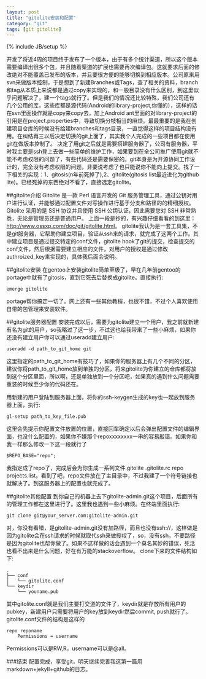 ```yaml
---
layout: post
title: "gitolite安装和配置"
category: "git"
tags: [git gitolite]
---
```

{% include JB/setup %}

开发了将近4周的项目终于发布了一个版本，由于有多个统计渠道，所以这个版本需要编译出很多个包，并且随着渠道的扩展也需要再次编译包。这就要求后面的修改绝对不能覆盖已发布的版本，并且要很方便的能够切换到相应版本。公司原来用svn来做版本控制，于是想到了新建Branches或Tags，查了相关的资料，branch和tag从本质上来说都是通过copy来实现的，和一般目录没有什么区别，到这里似乎问题解决了，建一个tags就行了。但是我们的情况还比较特殊，我们公司还有几个公用的库，这些库都是源代码(Android的library-project,你懂的），这样的话在svn里面操作就是copy来copy去，加上Android ant里面的对library-project的引用是在project.properties中，导致切换分枝相当的麻烦。最最重要的是我在创建项目仓库的时候没有给建branches和tags目录，一直觉得这样的项目结构没有用。在纠结再三以后决定切换的git上面了，其实我个人完成的一些项目都在使用git在做版本控制了。
决定了用git之后就是需要搭建服务器了，公司有服务器，平时我主要是ssh登上去做一些简单的维护工作，如果要到在全公司推广使用git就不能不考虑权限的问题了，有些代码还是需要保密的。git本身是为开源协同工作设计的，完全没有考虑权限的问题，非要说考虑了也只能说你不能向上提交。找了一下相关的实现：1、gitosis(n年前死掉了),2、gitolite(gitosis list最近进化为github lite)。已经死掉的东西绝对不看了，直接选定gitolite。

##gitolite介绍
Gitolite 是一款 Perl 语言开发的 Git 服务管理工具，通过公钥对用户进行认证，并能够通过配置文件对写操作进行基于分支和路径的的精细授权。Gitolite 采用的是 SSH 协议并且使用 SSH 公钥认证，因此需要您对 SSH 非常熟悉，无论是管理员还是普通用户。
上面一段是抄的，有兴趣仔细看看的到这里：<http://www.ossxp.com/doc/git/gitolite.html>。
gitolite我认为是一套工具集，不是git服务器，它帮助你建立项目，验证从ssh来的请求，就完成了这两个工作。其中建立项目是通过提交特定的conf文件，gitolite hook了git的提交，检查提交的conf文件，然后根据需要建立相应的文件，对用户的授权是通过修改authroized_key来实现的，具体我后面会说明。

##gitolite安装
在gentoo上安装gitolite简单至极了，早在几年前gentoo的portage中就有了gitosis，直到它死去后替换成gitolite。直接执行:
    
    emerge gitolite
    
portage帮你搞定一切了。网上还有一些其他教程，也很不错，不过个人喜欢使用自带的包管理来安装软件。

##gitolite服务器配置
安装完成以后，需要为gitolite建立一个用户，我之前就新建有名为git的用户，so我略过了这一步，不过这也给我带来了一些小麻烦，如果你还没有建立用户你可以通过useradd建立用户:
    
    useradd -d path_to_git_home git
    
这里指定的path_to_git_home有技巧了，如果你的服务器上有几个不同的分区，建议你将path_to_git_home放到单独的分区，将来gitolite为你建立的仓库都将放到这个分区里面，所以啊，还是单独放到一个分区吧，如果真的遇到什么问题需要重装的时候至少你的代码还在。

用新建的用户登陆到服务器上面，将你的ssh-keygen生成的key也一起放到服务器上面，执行:

    gl-setup path_to_key_file.pub

这里会先提示你配置文件放置的位置，直接回车确定以后会弹出配置文件的编辑界面，也没什么配置的，如果你不嫌那个repoxxxxxxxx一串的容易敲错。如果你和我一样那么修改一下这一段就行了

    $REPO_BASE="repo";

我指定成了repo了，完成后会为你生成一系列文件.gitolite  .gitolite.rc repo projects.list。看到了吧，repo文件放在了主目录中，不过我建了一个符号链接也就解决了。到这服务器上的配置也就完成了。

##gitolite其他配置
到你自己的机器上去下gitolite-admin.git这个项目，后面所有的管理工作都在这里进行了。这里我也遇到一些小麻烦。在终端里面执行:

    git clone git@your_server.com:gitolite-admin.git

对，你没有看错，是gitolite-admin.git没有加路径，而且也没有ssh://，这样做是因为gitolite会在ssh请求的时候就取代ssh来做授权了，so，没有ssh，不要路径是因为gitolite也帮你做了。如果不这样做的话会遇到一个莫名其妙的错误，死活也看不出来是什么问题，好在有万能的stackoverflow。
clone下来的文件结构如下:
 
    .
    ├── conf
    │   └── gitolite.conf
    └── keydir
        └── youname.pub

其中gitolite.conf就是我们主要打交道的文件了，keydir就是存放所有用户的pubkey，新建用户只需要将用户的key放到keydir然后commit, push就行了。
gitolite.conf文件的结构是这样的

    repo reponame
        Permissions = username

Permissions可以是RW,R，username可以是@all。

###结束
配置完成，享受git，明天继续完善我这第一篇用markdown+jekyII+github的日志。